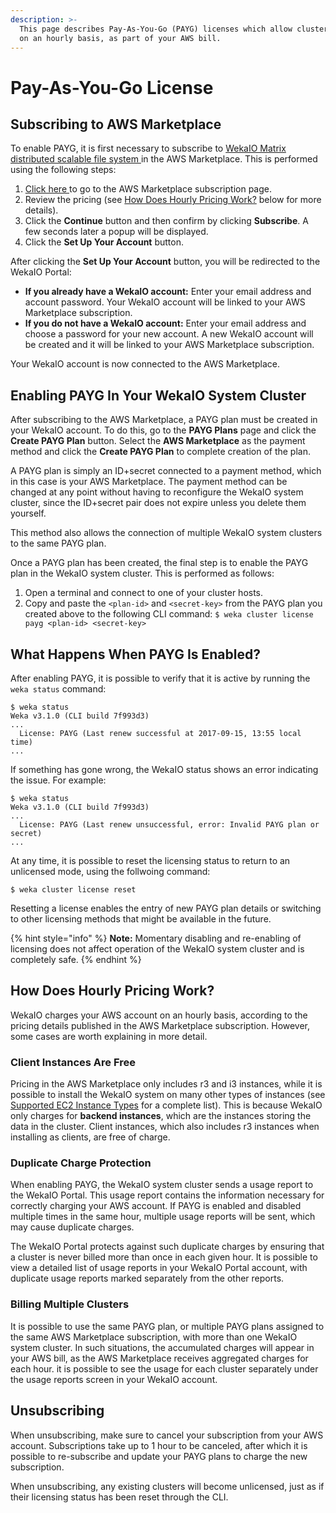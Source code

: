 ```yaml
---
description: >-
  This page describes Pay-As-You-Go (PAYG) licenses which allow cluster payment
  on an hourly basis, as part of your AWS bill.
---
```


# Pay-As-You-Go License

## Subscribing to AWS Marketplace

To enable PAYG, it is first necessary to subscribe to [WekaIO Matrix distributed scalable file system ](https://aws.amazon.com/marketplace/pp/B074XFQH6F)in the AWS Marketplace. This is performed using the following steps:

1. [Click here ](https://aws.amazon.com/marketplace/pp/B074XFQH6F) to go to the AWS Marketplace subscription page.
2. Review the pricing \(see [How Does Hourly Pricing Work?](pay-as-you-go.md#how-does-hourly-pricing-work) below for more details\).
3. Click the **Continue** button and then confirm by clicking **Subscribe**. A few seconds later a popup will be displayed.
4. Click the **Set Up Your Account** button.

After clicking the **Set Up Your Account** button, you will be redirected to the WekaIO Portal:

* **If you already have a WekaIO account:** Enter your email address and account password. Your WekaIO account will be linked to your AWS Marketplace subscription.
* **If you do not have a WekaIO account:** Enter your email address and choose a password for your new account. A new WekaIO account will be created and it will be linked to your AWS Marketplace subscription.

Your WekaIO account is now connected to the AWS Marketplace.

## Enabling PAYG In Your WekaIO System Cluster

After subscribing to the AWS Marketplace, a PAYG plan must be created in your WekaIO account. To do this, go to the **PAYG Plans** page and click the **Create PAYG Plan** button. Select the **AWS Marketplace** as the payment method and click the **Create PAYG Plan** to complete creation of the plan.

A PAYG plan is simply an ID+secret connected to a payment method, which in this case is your AWS Marketplace. The payment method can be changed at any point without having to reconfigure the WekaIO system cluster, since the ID+secret pair does not expire unless you delete them yourself.

This method also allows the connection of multiple WekaIO system clusters to the same PAYG plan.

Once a PAYG plan has been created, the final step is to enable the PAYG plan in the WekaIO system cluster. This is performed as follows:

1. Open a terminal and connect to one of your cluster hosts.
2. Copy and paste the `<plan-id>` and `<secret-key>` from the PAYG plan you created above to the following CLI command: `$ weka cluster license payg <plan-id> <secret-key>`

## What Happens When PAYG Is Enabled?

After enabling PAYG, it is possible to verify that it is active by running the `weka status` command:

```text
$ weka status
Weka v3.1.0 (CLI build 7f993d3)
...
  License: PAYG (Last renew successful at 2017-09-15, 13:55 local time)
...
```

If something has gone wrong, the WekaIO status shows an error indicating the issue. For example:

```text
$ weka status
Weka v3.1.0 (CLI build 7f993d3)
...
  License: PAYG (Last renew unsuccessful, error: Invalid PAYG plan or secret)
...
```

At any time, it is possible to reset the licensing status to return to an unlicensed mode, using the follwoing command:

```text
$ weka cluster license reset
```

Resetting a license enables the entry of new PAYG plan details or switching to other licensing methods that might be available in the future.

{% hint style="info" %}
**Note:** Momentary disabling and re-enabling of licensing does not affect operation of the WekaIO system cluster and is completely safe.
{% endhint %}

## How Does Hourly Pricing Work?

WekaIO charges your AWS account on an hourly basis, according to the pricing details published in the AWS Marketplace subscription. However, some cases are worth explaining in more detail.

### Client Instances Are Free

Pricing in the AWS Marketplace only includes r3 and i3 instances, while it is possible to install the WekaIO system on many other types of instances \(see [Supported EC2 Instance Types](../install/aws/supported-ec2-instance-types.md) for a complete list\). This is because WekaIO only charges for **backend instances**, which are the instances storing the data in the cluster. Client instances, which also includes r3 instances when installing as clients, are free of charge.

### Duplicate Charge Protection

When enabling PAYG, the WekaIO system cluster sends a usage report to the WekaIO Portal. This usage report contains the information necessary for correctly charging your AWS account. If PAYG is enabled and disabled multiple times in the same hour, multiple usage reports will be sent, which may cause duplicate charges.

The WekaIO Portal protects against such duplicate charges by ensuring that a cluster is never billed more than once in each given hour. It is possible to view a detailed list of usage reports in your WekaIO Portal account, with duplicate usage reports marked separately from the other reports.

### Billing Multiple Clusters

It is possible to use the same PAYG plan, or multiple PAYG plans assigned to the same AWS Marketplace subscription, with more than one WekaIO system cluster. In such situations, the accumulated charges will appear in your AWS bill, as the AWS Marketplace receives aggregated charges for each hour. it is possible to see the usage for each cluster separately under the usage reports screen in your WekaIO account.

## Unsubscribing

When unsubscribing, make sure to cancel your subscription from your AWS account. Subscriptions take up to 1 hour to be canceled, after which it is possible to re-subscribe and update your PAYG plans to charge the new subscription.

When unsubscribing, any existing clusters will become unlicensed, just as if their licensing status has been reset through the CLI.


